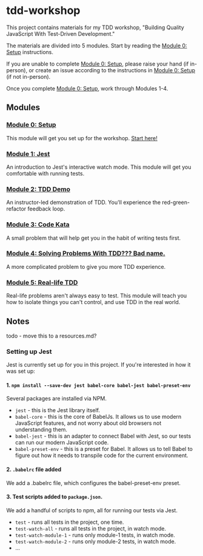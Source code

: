 # tdd-workshop
This project contains materials for my TDD workshop, "Building Quality JavaScript With Test-Driven Development."

The materials are divided into 5 modules. Start by reading the [Module 0: Setup](./module-0/README.md) instructions. 

If you are unable to complete [Module 0: Setup](./module-0/README.md), please raise your hand (if in-person), or create an issue according to the instructions in [Module 0: Setup](./module-0/README.md) (if not in-person). 

Once you complete [Module 0: Setup](./module-0/README.md), work through Modules 1-4.



## Modules

### [Module 0: Setup](./module-0/README.md)

This module will get you set up for the workshop. [Start here!](./module-0/README.md)

### [Module 1: Jest](./module-1/README.md)

An introduction to Jest's interactive watch mode. This module will get you comfortable with running tests.

### [Module 2: TDD Demo](./module-2/README.md)

An instructor-led demonstration of TDD. You'll experience the red-green-refactor feedback loop.

### [Module 3: Code Kata](./module-3/README.md)

A small problem that will help get you in the habit of writing tests first.

### [Module 4: Solving Problems With TDD??? Bad name.](./module-4/README.md)

A more complicated problem to give you more TDD experience.

### [Module 5: Real-life TDD](./module-5/README.md)

Real-life problems aren't always easy to test. This module will teach you how to isolate things you can't control, and use TDD in the real world.

## Notes

todo - move this to a resources.md?

### Setting up Jest

Jest is currently set up for you in this project. If you're interested in how it was set up:

#### 1. `npm install --save-dev jest babel-core babel-jest babel-preset-env`

Several packages are installed via NPM.

* `jest` - this is the Jest library itself.
* `babel-core` - this is the core of BabelJs. It allows us to use modern JavaScript features, and not worry about old browsers not understanding them.
* `babel-jest` - this is an adapter to connect Babel with Jest, so our tests can run our modern JavaScript code.
* `babel-preset-env` - this is a preset for Babel. It allows us to tell Babel to figure out how it needs to transpile code for the current environment.

#### 2. `.babelrc` file added

We add a .babelrc file, which configures the babel-preset-env preset.

#### 3. Test scripts added to `package.json`. 

We add a handful of scripts to npm, all for running our tests via Jest.

* `test` - runs all tests in the project, one time.
* `test-watch-all` - runs all tests in the project, in watch mode.
* `test-watch-module-1` - runs only module-1 tests, in watch mode.
* `test-watch-module-2` - runs only module-2 tests, in watch mode.
* ...
